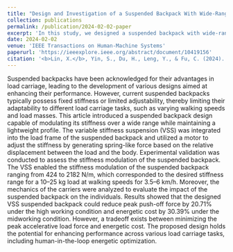 ```yaml
---
title: "Design and Investigation of a Suspended Backpack With Wide-Range Variable Stiffness Suspension for Reducing Energetic Cost"
collection: publications
permalink: /publication/2024-02-02-paper
excerpt: 'In this study, we designed a suspended backpack with wide-range variable stiffness suspension for reducing energetic cost at different working conditions.'
date: 2024-02-02
venue: 'IEEE Transactions on Human-Machine Systems'
paperurl: 'https://ieeexplore.ieee.org/abstract/document/10419156'
citation: '<b>Lin, X.</b>, Yin, S., Du, H., Leng, Y., & Fu, C. (2024). &quot;Design and Investigation of a Suspended Backpack With Wide-Range Variable Stiffness Suspension for Reducing Energetic Cost.&quot; <i>IEEE Transactions on Human-Machine Systems</i>.'
---
```


Suspended backpacks have been acknowledged for their advantages in load carriage, leading to the development of various designs aimed at enhancing their performance. However, current suspended backpacks typically possess fixed stiffness or limited adjustability, thereby limiting their adaptability to different load carriage tasks, such as varying walking speeds and load masses. This article introduced a suspended backpack design capable of modulating its stiffness over a wide range while maintaining a lightweight profile. The variable stiffness suspension (VSS) was integrated into the load frame of the suspended backpack and utilized a motor to adjust the stiffness by generating spring-like force based on the relative displacement between the load and the body. Experimental validation was conducted to assess the stiffness modulation of the suspended backpack. The VSS enabled the stiffness modulation of the suspended backpack ranging from 424 to 2182 N/m, which corresponded to the desired stiffness range for a 10–25 kg load at walking speeds for 3.5–6 km/h. Moreover, the mechanics of the carriers were analyzed to evaluate the impact of the suspended backpack on the individuals. Results showed that the designed VSS suspended backpack could reduce peak push-off force by 20.71% under the high working condition and energetic cost by 30.39% under the midworking condition. However, a tradeoff exists between minimizing the peak accelerative load force and energetic cost. The proposed design holds the potential for enhancing performance across various load carriage tasks, including human-in-the-loop energetic optimization.
